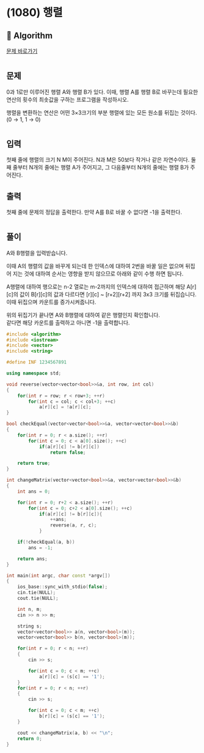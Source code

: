 # (1080) 행렬
## :100: Algorithm
[문제 바로가기](https://www.acmicpc.net/problem/1080)
#
## 문제
0과 1로만 이루어진 행렬 A와 행렬 B가 있다. 이때, 행렬 A를 행렬 B로 바꾸는데 필요한 연산의 횟수의 최솟값을 구하는 프로그램을 작성하시오.

행렬을 변환하는 연산은 어떤 3×3크기의 부분 행렬에 있는 모든 원소를 뒤집는 것이다. (0 → 1, 1 → 0)
#
## 입력
첫째 줄에 행렬의 크기 N M이 주어진다. N과 M은 50보다 작거나 같은 자연수이다. 둘째 줄부터 N개의 줄에는 행렬 A가 주어지고, 그 다음줄부터 N개의 줄에는 행렬 B가 주어진다.
## 출력
첫째 줄에 문제의 정답을 출력한다. 만약 A를 B로 바꿀 수 없다면 -1을 출력한다.
#
## 풀이
A와 B행렬을 입력받습니다.  

이때 A의 행렬의 값을 바꾸게 되는데 한 인덱스에 대하여 2번을 바꿀 일은 없으며 뒤집어 지는 것에 대하여 순서는 영향을 받지 않으므로 아래와 같이 수행 하면 됩니다.

A행렬에 대하여 행으로는 n-2 열로는 m-2까지의 인덱스에 대하여 접근하며 해당 A[r][c]의 값이 B[r][c]의 값과 다르다면 [r][c] ~ [r+2][r+2] 까지 3x3 크기를 뒤집습니다.  
이때 뒤집으며 카운트를 증가시켜줍니다.

위의 뒤집기가 끝나면 A와 B행렬에 대하여 같은 행렬인지 확인합니다.  
같다면 해당 카운트를 출력하고 아니면 -1을 출력합니다.

```cpp
#include <algorithm>
#include <iostream>
#include <vector>
#include <string>

#define INF 1234567891

using namespace std;

void reverse(vector<vector<bool>>&a, int row, int col)
{
    for(int r = row; r < row+3; ++r)
        for(int c = col; c < col+3; ++c)
            a[r][c] = !a[r][c];
}

bool checkEqual(vector<vector<bool>>&a, vector<vector<bool>>&b)
{
    for(int r = 0; r < a.size(); ++r)
        for(int c = 0; c < a[0].size(); ++c)
            if(a[r][c] != b[r][c])
                return false;

    return true;
}

int changeMatrix(vector<vector<bool>>&a, vector<vector<bool>>&b)
{
    int ans = 0;

    for(int r = 0; r+2 < a.size(); ++r)
        for(int c = 0; c+2 < a[0].size(); ++c)
            if(a[r][c] != b[r][c]){
                ++ans;
                reverse(a, r, c);
            }

    if(!checkEqual(a, b))
        ans = -1;

    return ans;
}

int main(int argc, char const *argv[])
{
    ios_base::sync_with_stdio(false);
    cin.tie(NULL);
    cout.tie(NULL);

    int n, m;
    cin >> n >> m;

    string s;
    vector<vector<bool>> a(n, vector<bool>(m));
    vector<vector<bool>> b(n, vector<bool>(m));

    for(int r = 0; r < n; ++r)
    {
        cin >> s;

        for(int c = 0; c < m; ++c)
            a[r][c] = (s[c] == '1');
    }
    for(int r = 0; r < n; ++r)
    {
        cin >> s;

        for(int c = 0; c < m; ++c)
            b[r][c] = (s[c] == '1');
    }

    cout << changeMatrix(a, b) << "\n";
    return 0;
}
```